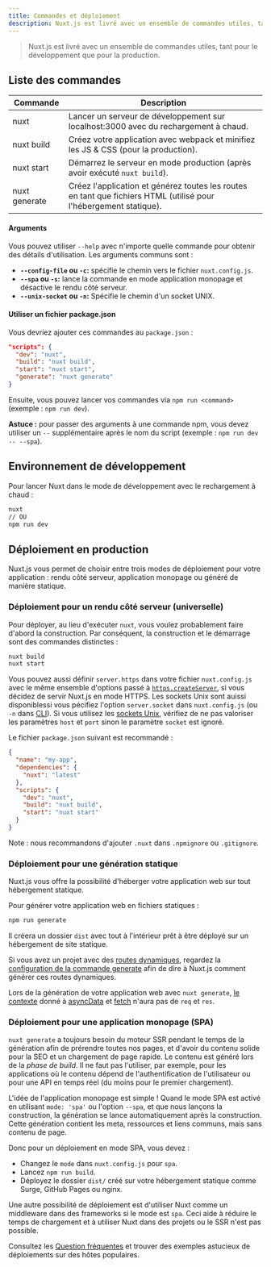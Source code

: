 ```yaml
---
title: Commandes et déploiement
description: Nuxt.js est livré avec un ensemble de commandes utiles, tant pour le développement que pour la production.
---
```


> Nuxt.js est livré avec un ensemble de commandes utiles, tant pour le développement que pour la production.

## Liste des commandes

| Commande      | Description                                                                                                       |
|---------------|-------------------------------------------------------------------------------------------------------------------|
| nuxt          | Lancer un serveur de développement sur localhost:3000 avec du rechargement à chaud.                               |
| nuxt build    | Créez votre application avec webpack et minifiez les JS & CSS (pour la production).                        |
| nuxt start    | Démarrez le serveur en mode production (après avoir exécuté `nuxt build`).                                        |
| nuxt generate | Créez l'application et générez toutes les routes en tant que fichiers HTML (utilisé pour l'hébergement statique). |

#### Arguments

Vous pouvez utiliser `--help` avec n'importe quelle commande pour obtenir des détails d'utilisation. Les arguments communs sont :

- **`--config-file` ou `-c`:** spécifie le chemin vers le fichier `nuxt.config.js`.
- **`--spa` ou `-s`:** lance la commande en mode application monopage et désactive le rendu côté serveur.
- **`--unix-socket` ou `-n`:** Spécifie le chemin d'un socket UNIX.

#### Utiliser un fichier package.json

Vous devriez ajouter ces commandes au `package.json` :

```json
"scripts": {
  "dev": "nuxt",
  "build": "nuxt build",
  "start": "nuxt start",
  "generate": "nuxt generate"
}
```

Ensuite, vous pouvez lancer vos commandes via `npm run <command>` (exemple : `npm run dev`).

<div class="Alert Alert--nuxt-green">

<b>Astuce :</b> pour passer des arguments à une commande npm, vous devez utiliser un <code>--</code> supplémentaire après le nom du script (exemple : <code>npm run dev -- --spa</code>).

</div>

## Environnement de développement

Pour lancer Nuxt dans le mode de développement avec le rechargement à chaud :

```bash
nuxt
// OU
npm run dev
```

## Déploiement en production

Nuxt.js vous permet de choisir entre trois modes de déploiement pour votre application : rendu côté serveur, application monopage ou généré de manière statique.

### Déploiement pour un rendu côté serveur (universelle)

Pour déployer, au lieu d'exécuter `nuxt`, vous voulez probablement faire d'abord la construction. Par conséquent, la construction et le démarrage sont des commandes distinctes :

```bash
nuxt build
nuxt start
```

Vous pouvez aussi définir `server.https` dans votre fichier `nuxt.config.js` avec le même ensemble d'options passé à [`https.createServer`](https://nodejs.org/api/https.html), si vous décidez de servir Nuxt.js en mode HTTPS.
Les sockets Unix sont auissi disponiblessi vous pécifiez l'option `server.socket` dans `nuxt.config.js` (ou `-n` dans [CLI](https://nuxtjs.org/guide/commands#list-of-commands)).
Si vous utilisez les [sockets Unix](https://en.wikipedia.org/wiki/Berkeley_sockets), vérifiez de ne pas valoriser les paramètres `host` et `port` sinon le paramètre `socket` est ignoré.

Le fichier `package.json` suivant est recommandé :

```json
{
  "name": "my-app",
  "dependencies": {
    "nuxt": "latest"
  },
  "scripts": {
    "dev": "nuxt",
    "build": "nuxt build",
    "start": "nuxt start"
  }
}
```

Note : nous recommandons d'ajouter `.nuxt` dans `.npmignore` ou `.gitignore`.

### Déploiement pour une génération statique

Nuxt.js vous offre la possibilité d'héberger votre application web sur tout hébergement statique.

Pour générer votre application web en fichiers statiques :

```bash
npm run generate
```

Il créera un dossier `dist` avec tout à l'intérieur prêt à être déployé sur un hébergement de site statique.

Si vous avez un projet avec des [routes dynamiques](/guide/routing#dynamic-routes), regardez la [configuration de la commande generate](/api/configuration-generate) afin de dire à Nuxt.js comment générer ces routes dynamiques.

<div class="Alert">

Lors de la génération de votre application web avec `nuxt generate`, [le contexte](/api/context) donné à [asyncData](/guide/async-data) et [fetch](/guide/vuex-store#la-m-thode-fetch) n'aura pas de `req` et `res`.

</div>

### Déploiement pour une application monopage (SPA)

`nuxt generate` a toujours besoin du moteur SSR pendant le temps de la génération afin de prérendre toutes nos pages, et d'avoir du contenu solide pour la SEO et un chargement de page rapide. Le contenu est généré lors de la *phase de build*. Il ne faut pas l'utiliser, par exemple, pour les applications où le contenu dépend de l'authentification de l'utilisateur ou pour une API en temps réel (du moins pour le premier chargement).

L'idée de l'application monopage est simple ! Quand le mode SPA est activé en utilisant `mode: 'spa'` ou l'option `--spa`, et que nous lançons la construction, la génération se lance automatiquement après la construction. Cette génération contient les meta, ressources et liens communs, mais sans contenu de page.

Donc pour un déploiement en mode SPA, vous devez :

- Changez le `mode` dans `nuxt.config.js` pour `spa`.
- Lancez `npm run build`.
- Déployez le dossier `dist/` créé sur votre hébergement statique comme Surge, GitHub Pages ou nginx.

Une autre possibilité de déploiement est d'utiliser Nuxt comme un middleware dans des frameworks si le mode est `spa`. Ceci aide à réduire le temps de chargement et à utiliser Nuxt dans des projets ou le SSR n'est pas possible.

<div class="Alert">

Consultez les [Question fréquentes](/faq) et trouver des exemples astucieux de déploiements sur des hôtes populaires.

</div>

